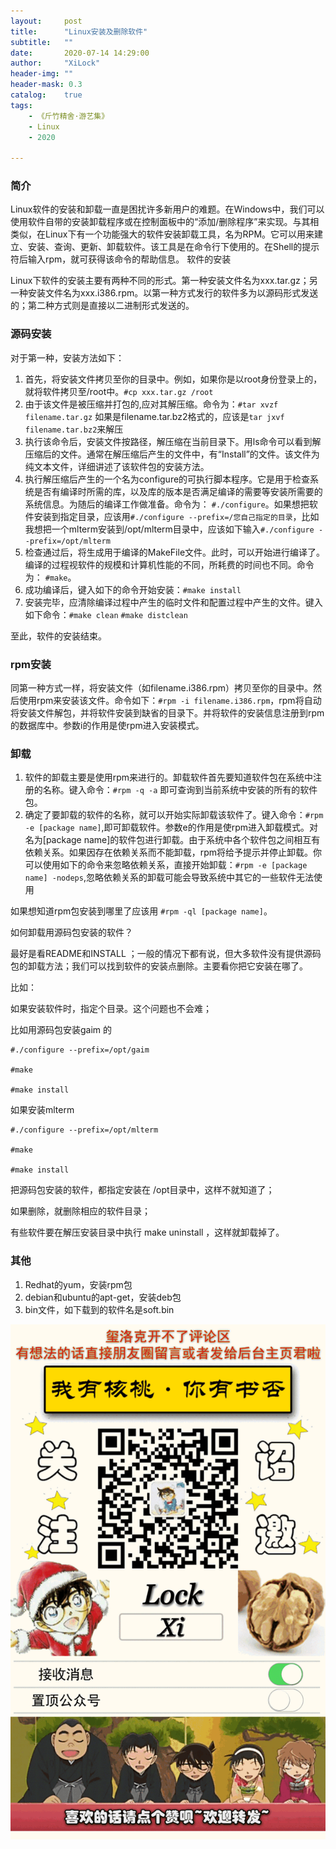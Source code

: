 ```yaml
---
layout:     post
title:      "Linux安装及删除软件"
subtitle:   ""
date:       2020-07-14 14:29:00
author:     "XiLock"
header-img: ""
header-mask: 0.3
catalog:    true
tags:
    - 《斤竹精舍·游艺集》
    - Linux
    - 2020

---
```

  
### 简介
Linux软件的安装和卸载一直是困扰许多新用户的难题。在Windows中，我们可以使用软件自带的安装卸载程序或在控制面板中的“添加/删除程序”来实现。与其相类似，在Linux下有一个功能强大的软件安装卸载工具，名为RPM。它可以用来建立、安装、查询、更新、卸载软件。该工具是在命令行下使用的。在Shell的提示符后输入rpm，就可获得该命令的帮助信息。
软件的安装

Linux下软件的安装主要有两种不同的形式。第一种安装文件名为xxx.tar.gz；另一种安装文件名为xxx.i386.rpm。以第一种方式发行的软件多为以源码形式发送的；第二种方式则是直接以二进制形式发送的。

### 源码安装
对于第一种，安装方法如下：

1. 首先，将安装文件拷贝至你的目录中。例如，如果你是以root身份登录上的，就将软件拷贝至/root中。`#cp xxx.tar.gz /root`
2. 由于该文件是被压缩并打包的,应对其解压缩。命令为：`#tar xvzf filename.tar.gz` 如果是filename.tar.bz2格式的，应该是`tar jxvf filename.tar.bz2`来解压
3. 执行该命令后，安装文件按路径，解压缩在当前目录下。用ls命令可以看到解压缩后的文件。通常在解压缩后产生的文件中，有“Install”的文件。该文件为纯文本文件，详细讲述了该软件包的安装方法。
4. 执行解压缩后产生的一个名为configure的可执行脚本程序。它是用于检查系统是否有编译时所需的库，以及库的版本是否满足编译的需要等安装所需要的系统信息。为随后的编译工作做准备。命令为： `#./configure`。如果想把软件安装到指定目录，应该用`#./configure --prefix=/您自己指定的目录`，比如我想把一个mlterm安装到/opt/mlterm目录中，应该如下输入`#./configure --prefix=/opt/mlterm`
5. 检查通过后，将生成用于编译的MakeFile文件。此时，可以开始进行编译了。编译的过程视软件的规模和计算机性能的不同，所耗费的时间也不同。命令为： `#make`。
6. 成功编译后，键入如下的命令开始安装：`#make install`
7. 安装完毕，应清除编译过程中产生的临时文件和配置过程中产生的文件。键入如下命令：`#make clean` `#make distclean`

至此，软件的安装结束。

### rpm安装
同第一种方式一样，将安装文件（如filename.i386.rpm）拷贝至你的目录中。然后使用rpm来安装该文件。命令如下：`#rpm -i filename.i386.rpm`，rpm将自动将安装文件解包，并将软件安装到缺省的目录下。并将软件的安装信息注册到rpm的数据库中。参数i的作用是使rpm进入安装模式。

### 卸载

1. 软件的卸载主要是使用rpm来进行的。卸载软件首先要知道软件包在系统中注册的名称。键入命令：`#rpm -q -a` 即可查询到当前系统中安装的所有的软件包。
2. 确定了要卸载的软件的名称，就可以开始实际卸载该软件了。键入命令：`#rpm -e [package name]`,即可卸载软件。参数e的作用是使rpm进入卸载模式。对名为[package name]的软件包进行卸载。由于系统中各个软件包之间相互有依赖关系。如果因存在依赖关系而不能卸载，rpm将给予提示并停止卸载。你可以使用如下的命令来忽略依赖关系，直接开始卸载：`#rpm -e [package name] -nodeps`,忽略依赖关系的卸载可能会导致系统中其它的一些软件无法使用

如果想知道rpm包安装到哪里了应该用 `#rpm -ql [package name]`。

如何卸载用源码包安装的软件？

最好是看README和INSTALL ；一般的情况下都有说，但大多软件没有提供源码包的卸载方法；我们可以找到软件的安装点删除。主要看你把它安装在哪了。

比如：

如果安装软件时，指定个目录。这个问题也不会难；

比如用源码包安装gaim 的

```
#./configure --prefix=/opt/gaim

#make

#make install
```

如果安装mlterm
```
#./configure --prefix=/opt/mlterm

#make

#make install
```
把源码包安装的软件，都指定安装在 /opt目录中，这样不就知道了；

如果删除，就删除相应的软件目录；

有些软件要在解压安装目录中执行 make uninstall ，这样就卸载掉了。

### 其他
1. Redhat的yum，安装rpm包
1. debian和ubuntu的apt-get，安装deb包
1. bin文件，如下载到的软件名是soft.bin

![](/img/wc-tail.GIF)
